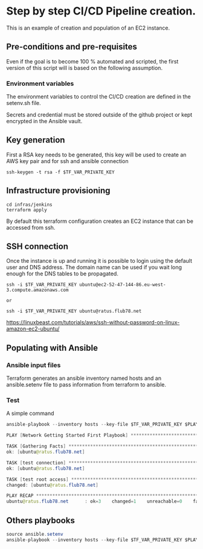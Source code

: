 # Step by step CI/CD Pipeline creation.

This is an example of creation and population of an EC2 instance.

## Pre-conditions and pre-requisites

Even if the goal is to become 100 % automated and scripted, the first version of this script will is based on the following assumption.

### Environment variables

The environment variables to control the CI/CD creation are defined in the setenv.sh file.

Secrets and credential must be stored outside of the github project or kept encrypted in the Ansible vault.

## Key generation

First a RSA key needs to be generated, this key will be used to create an AWS key pair and for ssh and ansible connection

```
ssh-keygen -t rsa -f $TF_VAR_PRIVATE_KEY
```

## Infrastructure provisioning

```
cd infras/jenkins
terraform apply
```

By default this terraform configuration creates an EC2 instance that can be accessed from ssh. 

## SSH connection

Once the instance is up and running it is possible to login using the default user and DNS address. The domain name can be used if you wait long enough for the DNS tables to be propagated.

```
ssh -i $TF_VAR_PRIVATE_KEY ubuntu@ec2-52-47-144-86.eu-west-3.compute.amazonaws.com

or

ssh -i $TF_VAR_PRIVATE_KEY ubuntu@ratus.flub78.net
```


https://linuxbeast.com/tutorials/aws/ssh-without-password-on-linux-amazon-ec2-ubuntu/


## Populating with Ansible

### Ansible input files

Terraform generates an ansible inventory named hosts and an ansible.setenv file to pass information from
terraform to ansible.


### Test

A simple command

```java
ansible-playbook --inventory hosts --key-file $TF_VAR_PRIVATE_KEY $PLAYBOOK/test_connection.yml

PLAY [Network Getting Started First Playbook] ***********************************************************************************************************************************************

TASK [Gathering Facts] **********************************************************************************************************************************************************************
ok: [ubuntu@ratus.flub78.net]

TASK [test connection] **********************************************************************************************************************************************************************
ok: [ubuntu@ratus.flub78.net]

TASK [test root access] *********************************************************************************************************************************************************************
changed: [ubuntu@ratus.flub78.net]

PLAY RECAP **********************************************************************************************************************************************************************************
ubuntu@ratus.flub78.net      : ok=3    changed=1    unreachable=0    failed=0    skipped=0    rescued=0    ignored=0
```

## Others playbooks

```java
source ansible.setenv
ansible-playbook --inventory hosts --key-file $TF_VAR_PRIVATE_KEY $PLAYBOOK/lamp.yml
```